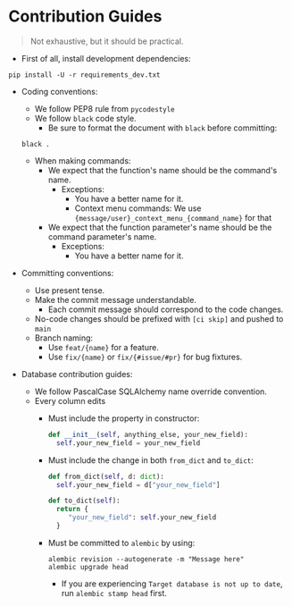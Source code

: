 # Contribution Guides

> Not exhaustive, but it should be practical.

- First of all, install development dependencies:

```shell
pip install -U -r requirements_dev.txt
```

- Coding conventions:
    - We follow PEP8 rule from `pycodestyle`
    - We follow `black` code style.
        - Be sure to format the document with `black` before committing:

   ```shell
   black .
   ```

    - When making commands:
        - We expect that the function's name should be the command's name.
            - Exceptions:
                - You have a better name for it.
                - Context menu commands: We use `{message/user}_context_menu_{command_name}` for that
        - We expect that the function parameter's name should be the command parameter's name.
            - Exceptions:
                - You have a better name for it.

- Committing conventions:
    - Use present tense.
    - Make the commit message understandable.
        - Each commit message should correspond to the code changes.
    - No-code changes should be prefixed with `[ci skip]` and pushed to `main`
    - Branch naming:
        - Use `feat/{name}` for a feature.
        - Use `fix/{name}` or `fix/{#issue/#pr}` for bug fixtures.

- Database contribution guides:
    - We follow PascalCase SQLAlchemy name override convention.
    - Every column edits
        - Must include the property in constructor:

          ```python
          def __init__(self, anything_else, your_new_field):
            self.your_new_field = your_new_field
          ```

        - Must include the change in both `from_dict` and `to_dict`:
          ```python
          def from_dict(self, d: dict):
            self.your_new_field = d["your_new_field"]
          
          def to_dict(self):
            return {
               "your_new_field": self.your_new_field
            }
          ```

        - Must be committed to `alembic` by using:

          ```shell
          alembic revision --autogenerate -m "Message here"
          alembic upgrade head
          ```

            - If you are experiencing `Target database is not up to date`, run `alembic stamp head` first. 
